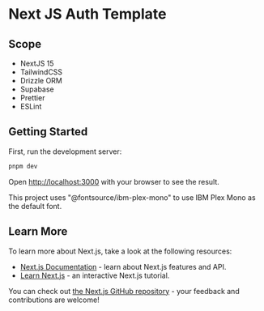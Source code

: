 # Next JS Auth Template

## Scope
- NextJS 15
- TailwindCSS
- Drizzle ORM
- Supabase
- Prettier
- ESLint

## Getting Started

First, run the development server:

```bash
pnpm dev
```

Open [http://localhost:3000](http://localhost:3000) with your browser to see the result.

This project uses "@fontsource/ibm-plex-mono" to use IBM Plex Mono as the default font.

## Learn More

To learn more about Next.js, take a look at the following resources:

- [Next.js Documentation](https://nextjs.org/docs) - learn about Next.js features and API.
- [Learn Next.js](https://nextjs.org/learn) - an interactive Next.js tutorial.

You can check out [the Next.js GitHub repository](https://github.com/vercel/next.js/) - your feedback and contributions are welcome!
